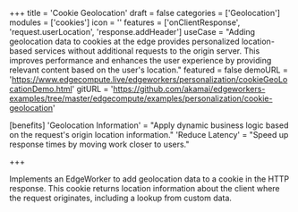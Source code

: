 +++
title = 'Cookie Geolocation'
draft = false
categories = ['Geolocation']
modules = ['cookies']
icon = ''
features = ['onClientResponse', 'request.userLocation', 'response.addHeader']
useCase = "Adding geolocation data to cookies at the edge provides personalized location-based services without additional requests to the origin server. This improves performance and enhances the user experience by providing relevant content based on the user's location."
featured = false
demoURL = 'https://www.edgecompute.live/edgeworkers/personalization/cookieGeoLocationDemo.html'
gitURL = 'https://github.com/akamai/edgeworkers-examples/tree/master/edgecompute/examples/personalization/cookie-geolocation'

[benefits]
	'Geolocation Information' = "Apply dynamic business logic based on the request's origin location information."
	'Reduce Latency' = "Speed up response times by moving work closer to users."

+++

Implements an EdgeWorker to add geolocation data to a cookie in the HTTP response. This cookie returns location information about the client where the request originates, including a lookup from custom data.